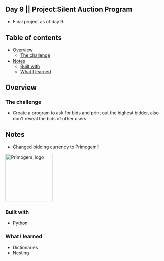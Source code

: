 ## Day 9 || Project:Silent Auction Program
- Final project as of day 9.

## Table of contents

- [Overview](#overview)
  - [The challenge](#the-challenge)
- [Notes](#notes)
  - [Built with](#built-with)
  - [What I learned](#what-i-learned)

## Overview

### The challenge

- Create a program to ask for bids and print out the highest bidder, also don't reveal the bids of other users.

## Notes

- Changed bidding currency to Primogem!!

<img src="assets/primo.ico" alt="Primogem_logo" width="150"/>

### Built with

- Python

### What I learned
- Dictionaries 
- Nesting